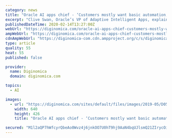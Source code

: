 ```yaml
---
category: news
title: "Oracle AI apps chief - ‘Customers mostly want basic automation, not magic’"
excerpt: "Clive Swan, Oracle’s VP of Adaptive Intelligent Apps, explains that customers start out wanting magic from AI, when actually what they’re asking for is automation. As the VP of Adaptive Intelligent Apps - Oracle’s AI applications division - Clive Swan has experience and insight into what enterprise customers are demanding, when they’re ..."
publishedDateTime: 2020-02-14T13:27:00Z
webUrl: "https://diginomica.com/oracle-ai-apps-chief-customers-mostly-want-basic-automation-not-magic"
ampWebUrl: "https://diginomica.com/oracle-ai-apps-chief-customers-mostly-want-basic-automation-not-magic?amp"
cdnAmpWebUrl: "https://diginomica-com.cdn.ampproject.org/c/s/diginomica.com/oracle-ai-apps-chief-customers-mostly-want-basic-automation-not-magic?amp"
type: article
quality: 55
heat: 55
published: false

provider:
  name: Diginomica
  domain: diginomica.com

topics:
  - AI

images:
  - url: "https://diginomica.com/sites/default/files/images/2019-05/D0562645-4F72-456E-B42B-5847E41396E4.jpeg"
    width: 640
    height: 426
    title: "Oracle AI apps chief - ‘Customers mostly want basic automation, not magic’"

secured: "M1l2aQP7hWfcyrQbeAo0Wvz4j6jnkOO7U0hT9hj9AaN4bqUJlsmQ21ZIrycOiQ8f1se5C+uyemf+a32Tkzm1pHRlQyaF4zpmD1OCaiD8jne5lTmEolaQth97jDzMvzrK0Jchk7/5eE138f7i3u8zfpO8FUHdBgWKwv8sFW788TedIAEuj/sSNG1UUxX6Ro213pwne+WbY9rY7dUckTCo+rHtLbmRldZ9RgKe8YBWOLFrG5Sk60v2Iua/YJNdxxItY3f5dAEucPPB3V8p/k5+YyRP+Auz75HLxWdt5shQxgHtiqeLPbqO7D1o3pV+6UOm;ojsmbAvQs348tdMXNWD2tQ=="
---
```



